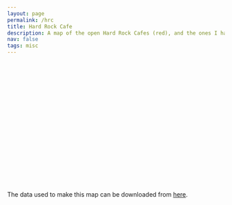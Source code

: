 ```yaml
---
layout: page
permalink: /hrc
title: Hard Rock Cafe
description: A map of the open Hard Rock Cafes (red), and the ones I have visited (green).
nav: false
tags: misc
---
```


<html>
<head>
  <!-- Leaflet CSS -->
  <link
    rel="stylesheet"
    href="https://unpkg.com/leaflet@1.9.4/dist/leaflet.css"
    crossorigin=""
  />
  <style>
    #map {
  width: 100%;
  aspect-ratio: 16/9;   /* or 4/3, 2/1, whatever “shape” you like */
  height: auto;         /* lets the browser compute height from width */
}
  </style>
</head>
<body>

<div id="map"></div>

<!-- Leaflet JS -->
<script
  src="https://unpkg.com/leaflet@1.9.4/dist/leaflet.js"
  crossorigin=""
></script>
<!-- Papa Parse for CSV loading -->
<script src="https://cdn.jsdelivr.net/npm/papaparse@5.4.1/papaparse.min.js"></script>

<script>
// initialize map
const map = L.map('map').setView([20, 0], 2);
L.tileLayer('https://{s}.tile.openstreetmap.org/{z}/{x}/{y}.png', {
  attribution: '&copy; OpenStreetMap contributors'
}).addTo(map);

// custom marker icons from leaflet-color-markers
const greenIcon = new L.Icon({
  iconUrl:  'https://raw.githubusercontent.com/pointhi/leaflet-color-markers/master/img/marker-icon-green.png',
  shadowUrl:'https://unpkg.com/leaflet@1.9.4/dist/images/marker-shadow.png',
  iconSize: [25, 41],
  iconAnchor: [12, 41],
  popupAnchor: [1, -34],
  shadowSize: [41, 41]
});
const redIcon = new L.Icon({
  iconUrl:  'https://raw.githubusercontent.com/pointhi/leaflet-color-markers/master/img/marker-icon-red.png',
  shadowUrl:'https://unpkg.com/leaflet@1.9.4/dist/images/marker-shadow.png',
  iconSize: [25, 41],
  iconAnchor: [12, 41],
  popupAnchor: [1, -34],
  shadowSize: [41, 41]
});

// load and parse the CSV
Papa.parse('/assets/files/hard_rock_cafe_list.csv', {
  download: true,
  header: true,
  complete: results => {
    results.data.forEach(row => {
      const lat = parseFloat(row.Latitude);
      const lng = parseFloat(row.Longitude);
      if (isNaN(lat) || isNaN(lng)) return;

      const visited = (row.Visited || '').trim().toUpperCase() === 'Y';
      const icon = visited ? greenIcon : redIcon;

      L.marker([lat, lng], { icon })
        .addTo(map)
        .bindPopup(
          `<strong>${row.Name}</strong><br>` +
          `${row.City}, ${row.Country}<br>` +
          `Visited: ${visited ? 'Yes' : 'No'}`
        );
    });
  }
});
</script>

</body>
</html>

The data used to make this map can be downloaded from [here](/assets/files/hard_rock_cafe_list.csv).

